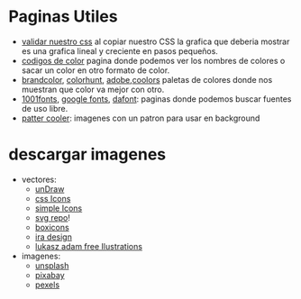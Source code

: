 # Paginas Utiles

+ [validar nuestro css](https://jonassebastianohlsson.com/specificity-graph/) al copiar nuestro CSS la grafica que deberia mostrar es una grafica lineal y creciente en pasos pequeños.
+ [codigos de color](https://htmlcolorcodes.com/es/) pagina donde podemos ver los nombres de colores o sacar un color en otro formato de color.
+ [brandcolor](https://brandcolors.net/), [colorhunt](https://colorhunt.co/), [adobe](https://color.adobe.com/es/create/color-wheel),[coolors](https://coolors.co/palettes/trending) paletas de colores donde nos muestran que color va mejor con otro.
+ [1001fonts](https://www.1001fonts.com/), [google fonts](https://fonts.google.com/), [dafont](https://www.dafont.com/es/): paginas donde podemos buscar fuentes de uso libre.
+ [patter cooler](https://www.patterncooler.com/): imagenes con un patron para usar en background

# descargar imagenes

+ vectores:
  + [unDraw](https://undraw.co/)
  + [css Icons](https://css.gg/)
  + [simple Icons](https://simpleicons.org/)
  + [svg repo](https://www.svgrepo.com/)!
  + [boxicons](https://boxicons.com/)
  + [ira design](https://iradesign.io/)
  + [lukasz adam free Ilustrations](https://lukaszadam.com/illustrations)
+ imagenes:
  + [unsplash](https://unsplash.com/es)
  + [pixabay](https://pixabay.com/)
  + [pexels](https://www.pexels.com/es-es/)